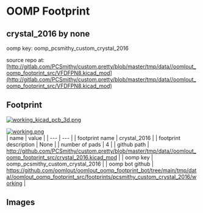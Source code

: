 # OOMP Footprint  
## crystal_2016  by none  
  
oomp key: oomp_pcsmithy_custom_crystal_2016  
  
source repo at: [http://gitlab.com/PCSmithy/custom.pretty/blob/master/tmp/data//oomlout_oomp_footprint_src/VFDFPN8.kicad_mod](http://gitlab.com/PCSmithy/custom.pretty/blob/master/tmp/data//oomlout_oomp_footprint_src/VFDFPN8.kicad_mod)  
## Footprint  
  
[![working_kicad_pcb_3d.png](working_kicad_pcb_3d_600.png)](working_kicad_pcb_3d.png)  
  
[![working.png](working_600.png)](working.png)  
| name | value | 
| --- | --- | 
| footprint name | crystal_2016 | 
| footprint description | None | 
| number of pads | 4 | 
| github path | http://github.com/PCSmithy/custom.pretty/blob/master/tmp/data//oomlout_oomp_footprint_src/crystal_2016.kicad_mod | 
| oomp key | oomp_pcsmithy_custom_crystal_2016 | 
| oomp bot github | https://github.com/oomlout/oomlout_oomp_footprint_bot/tree/main/tmp/data//oomlout_oomp_footprint_src/footprints/pcsmithy_custom_crystal_2016/working | 
## Images  
